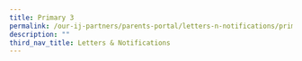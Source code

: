 ```yaml
---
title: Primary 3
permalink: /our-ij-partners/parents-portal/letters-n-notifications/primary-3
description: ""
third_nav_title: Letters & Notifications
---
```

